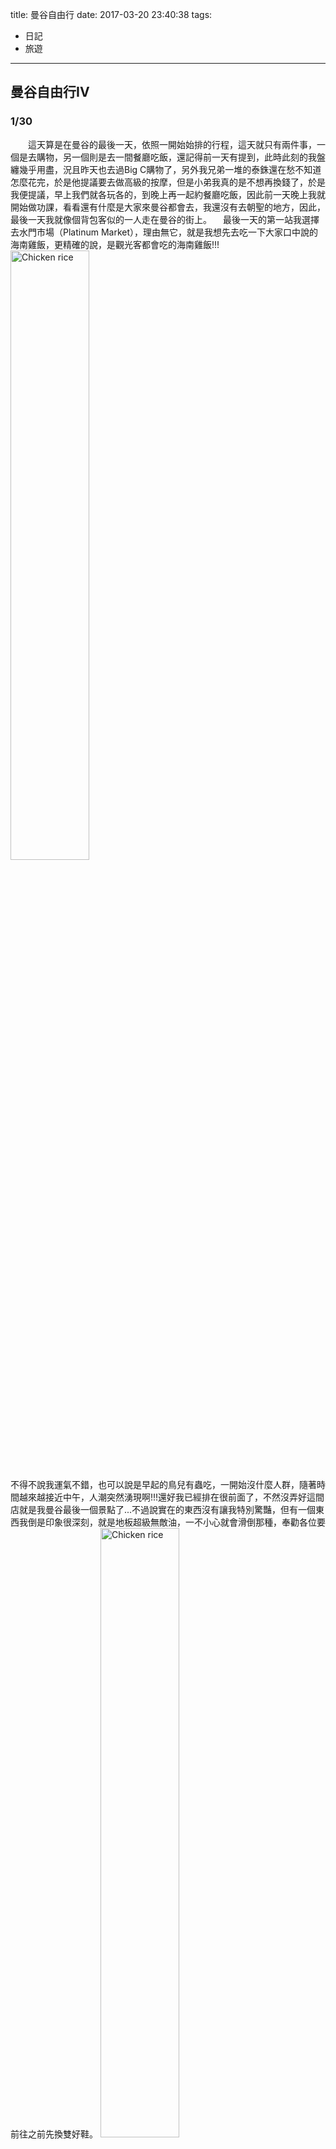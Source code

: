 title: 曼谷自由行
date: 2017-03-20 23:40:38
tags:
- 日記
- 旅遊



---
## 曼谷自由行IV

### 1/30
　　這天算是在曼谷的最後一天，依照一開始始排的行程，這天就只有兩件事，一個是去購物，另一個則是去一間餐廳吃飯，還記得前一天有提到，此時此刻的我盤纏幾乎用盡，況且昨天也去過Big C購物了，另外我兄弟一堆的泰銖還在愁不知道怎麼花完，於是他提議要去做高級的按摩，但是小弟我真的是不想再換錢了，於是我便提議，早上我們就各玩各的，到晚上再一起約餐廳吃飯，因此前一天晚上我就開始做功課，看看還有什麼是大家來曼谷都會去，我還沒有去朝聖的地方，因此，最後一天我就像個背包客似的一人走在曼谷的街上。
  　最後一天的第一站我選擇去水門市場（Platinum Market），理由無它，就是我想先去吃一下大家口中說的海南雞飯，更精確的說，是觀光客都會吃的海南雞飯!!!
   <img src="{% asset_path IMG_0832.JPG %}" width="50%" alt="Chicken rice" title="Chicken rice">

   不得不說我運氣不錯，也可以說是早起的鳥兒有蟲吃，一開始沒什麼人群，隨著時間越來越接近中午，人潮突然湧現啊!!!還好我已經排在很前面了，不然沒弄好這間店就是我曼谷最後一個景點了...不過說實在的東西沒有讓我特別驚豔，但有一個東西我倒是印象很深刻，就是地板超級無敵油，一不小心就會滑倒那種，奉勸各位要前往之前先換雙好鞋。
   <img src="{% asset_path IMG_0833.JPG %}" width="50%" alt="Chicken rice" title="Chicken rice">

   酒足飯飽之後就開始重頭戲了，根據可靠消息指出水門市場就是五分埔超大版!!!身為背包客的我當然不可能錯過拉，於是快速前往目的地，距離大概就是海南雞飯過個馬路這麼遠，一到附近就先被超大的Platinum Fashion Mall吸引到目光，
   <img src="{% asset_path IMG_0839.JPG %}" width="50%" alt="Platinum Market" title="Platinum Market">

   但是身為深度旅遊愛好者的我怎麼可能會去逛百貨公司呢，於是我就選擇先從對面的真·水門市場下手，不過這邊我也只顧著逛街沒什麼照片，所以只好口述一下我的記憶，這個號稱是超大版五分埔果然是名不虛傳，一開始我還有點擔心，因為去過五分埔的人都知道，整個商圈有賣男性衣物的店面少的可憐，不過水門市場可就不同了，男性也不用擔心，絕對是可以讓你買到手軟，一件T80泰銖，褲子150泰銖，要不是我身上錢剩沒多少，真想看到什麼買什麼，逛的過程中我也有發現，感覺很多賣衣物的也是在這邊批貨，可說是泰國潮牌的集散地，因此我建議，想買衣服的人直接來就對了，什麼洽圖洽市集的衣服都不見得有這邊便宜，至於有攜帶女伴的，我也要奉勸這個地方絕對是禁地，我想只要是雌性生物靠近這個市集，基本上你今天的行程就已經結束了!!!由於水門市場真的是太大了，隨便逛一下就花了我幾個小時(在市場裡面我還鬼打牆)，出了市場本來想找個地方耍廢等晚上，但是百貨公司都在眼前了，於是我硬是拖著我蹣跚的腳步，再度攻略水門百貨公司!!!這個百貨公司也真是夠大，不過說真的沒有太多記憶點，賣的服飾其實水門市場中大部分都找的到，畢竟這裡的商家也都是從市場內搬遷過來的，不過不知道是不是店租比較貴，價格就沒那麼平易近人了。

   <img src="{% asset_path IMG_0835.JPG %}" width="50%" alt="Platinum Market" title="Platinum Market">
   <img src="{% asset_path IMG_0843.JPG %}" width="50%" alt="Platinum Market" title="Platinum Market">

   由於此時的時間有點尷尬，因為晚點我還要去拿衣服XD，因此我只好開始回頭往BTS前進，走著走著看到轉角聚集著一群人，於是我便好奇的過湊湊熱鬧，原來是鼎鼎大名的四面佛~~不過在台灣聽過很多傳聞，就是四面佛很靈，而且一定要記得還願，不然就會怎樣怎樣的...因此我僅抱著誠摯的心拜幾下就離去，心中完全沒有任何請求XD。
   <img src="{% asset_path IMG_0848.JPG %}" width="50%" alt="Platinum Market" title="Platinum Market">
   <img src="{% asset_path IMG_0849.JPG %}" width="50%" alt="Platinum Market" title="Platinum Market">
   
   看著時間其實也四點多了，於是我就搭著BTS來到Nana站，準備拿我此趟最重要的戰利品!!!由於約的時間是大概六點，而且我的腳已經被水門市場摧殘的不在話下，所以我就隨便找了個酒吧，點一杯啤酒優閒的看一下曼谷的街景，
   <img src="{% asset_path IMG_0854.JPG %}" width="50%" alt="Nana" title="Nana">
   <img src="{% asset_path IMG_0852.JPG %}" width="50%" alt="Nana" title="Nana">
   
   是時候該面對了，帶著一點酒氣，但是完全沒有醉意的我走向西服店，開始試穿囉!!!
   <img src="{% asset_path IMG_0858.JPG %}" width="50%" alt="Nana" title="Nana">
   <img src="{% asset_path IMG_0860.JPG %}" width="50%" alt="Nana" title="Nana">
   <img src="{% asset_path IMG_0862.JPG %}" width="50%" alt="Nana" title="Nana">
   
   重要的事情終於都搞定，該前往最後的附約了，不知我兄弟今天爽的如何，我想照篇應該是可以說明一切，
   
   <img src="{% asset_path IMG_0865.JPG %}" width="50%" alt="A No Other Hound" title="A No Other Hound">   
   
這間餐廳我也不懂有什麼特別的點一定要來吃，於是我就問問我的兄弟，你為啥要選這間餐廳，他居然跟我說網路上有人說所以就來了wtf...不過這間餐廳完全就是吃氣氛的，一個露天的用餐區，旁間就是大馬路，一種世外桃源的感覺??餐點內容個人是覺得一般般，不過因為價格也不算貴，大概就是台灣貴一點的簡餐價格吧，不過也是有高檔牛排，一客幾千的那種，至於客官們要不要來就自行決定吧。
   <img src="{% asset_path IMG_0863.JPG %}" width="50%" alt="A No Other Hound" title="A No Other Hound">
   <img src="{% asset_path IMG_0872.JPG %}" width="50%" alt="A No Other Hound" title="A No Other Hound">
   <img src="{% asset_path IMG_0874.JPG %}" width="50%" alt="A No Other Hound" title="A No Other Hound">
   <img src="{% asset_path IMG_0878.JPG %}" width="50%" alt="A No Other Hound" title="A No Other Hound">

### 1/31
　　其實這天行程大概就是搭飛機回台灣，飛機上睡個覺沒什麼好說的，不過還是有件事可以拿來說說，就是曼谷的交通很恐怖，尤其是上班時間，我兩在前一天晚上就為了要怎麼去機場討論了很久，最後決定搭BTS轉Express，完美的規劃想不到BTS根本上不去啊!!!一連等了5~6台，不要說行李要搬上去，就連要擠上幾個人都很免強，於是乎我提議還是坐計程車吧，不過計程車也還是很塞，一路上我們還擔心會不會趕不上飛機，所幸一離開市區之後路況就好很多。
  有個東西我覺得還是要提一下，就是我在機場發現好吃的東西，就是安妮阿姨(Auntie Anne's)!!!
   <img src="{% asset_path IMG_0892.JPG %}" width="50%" alt="Auntie Anne's" title="Auntie Anne's">
   <img src="{% asset_path IMG_0893.JPG %}" width="50%" alt="Auntie Anne's" title="Auntie Anne's">
   <img src="{% asset_path IMG_0894.JPG %}" width="50%" alt="Auntie Anne's" title="Auntie Anne's">
   <img src="{% asset_path IMG_0895.JPG %}" width="50%" alt="Auntie Anne's" title="Auntie Anne's">
   <img src="{% asset_path IMG_0896.JPG %}" width="50%" alt="Auntie Anne's" title="Auntie Anne's">
  
  這東西真是太邪惡了，怎麼可以這麼好吃，吃完我馬上Google了一下，發現台灣也有!!!找個時間我一定要再去吃一下。
  
  
### 後續
　　在寫這篇的時候看著照片還是有想起當下的心情，整趟下來除了吃喝玩樂，我內心還是有不少心得，第一個就是讓我真的見識到何謂國際型大城市，不說別的，光從換匯這件事就可以知道，曼谷國際化的程度，隨處可見的換匯小舖，讓你不用擔心在泰國沒錢花，另外，在曼谷的這幾天可以很明顯的感受到，曼谷正在快速的發展中，從到處林立的大型百貨公司，以及隨處可見建案，各式各樣的硬體設施幾乎都是最新最先進的，但比較衝突的地方就是當地的居民，只能說建設容易教育難，即便有先進的設施，但是整體人民的教育水準似乎還差了一點，我這邊是以台北和曼谷來做比較，我的英文稱不上是好，但是基本的溝通還不是問題，不過在曼谷常常還是讓我感到挫折，整體而言我個人主觀認為，會基礎英文泰國人比例可能不到20%，我相信這點台北應該是大勝!!!不過我相信在幾年之後一定又會有劇烈的變化吧，最後檢討一下自己，旅遊過程中雖然我已經盡量放開自我去嘗試一些新事物，不過還有一些沒體驗到的東西現在想起來有點可惜，另外就是，在寫文章的時候我才發現，我的照片真是少的可憐，搞的很多東西我都要用想的，因此下次出國一定要記得多拍一些照片(我就喜歡用眼睛紀錄阿)，不然就是找一個很喜歡拍照的人一起，這樣我應該可以省不少事。總之曼谷自由行成功!!!

   <img src="{% asset_path IMG_0898.JPG %}" width="50%" alt="Airport" title="Airport">
